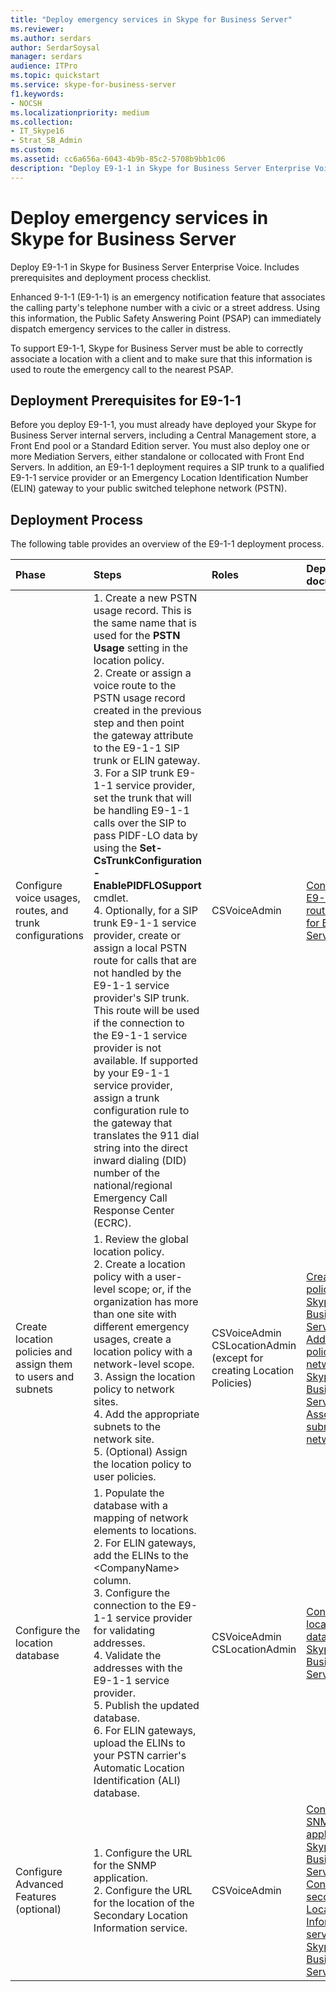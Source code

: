 ```yaml
---
title: "Deploy emergency services in Skype for Business Server"
ms.reviewer: 
ms.author: serdars
author: SerdarSoysal
manager: serdars
audience: ITPro
ms.topic: quickstart
ms.service: skype-for-business-server
f1.keywords:
- NOCSH
ms.localizationpriority: medium
ms.collection: 
- IT_Skype16
- Strat_SB_Admin
ms.custom: 
ms.assetid: cc6a656a-6043-4b9b-85c2-5708b9bb1c06
description: "Deploy E9-1-1 in Skype for Business Server Enterprise Voice. Includes prerequisites and deployment process checklist."
---
```


# Deploy emergency services in Skype for Business Server
 
Deploy E9-1-1 in Skype for Business Server Enterprise Voice. Includes prerequisites and deployment process checklist.
  
Enhanced 9-1-1 (E9-1-1) is an emergency notification feature that associates the calling party's telephone number with a civic or a street address. Using this information, the Public Safety Answering Point (PSAP) can immediately dispatch emergency services to the caller in distress.
  
To support E9-1-1, Skype for Business Server must be able to correctly associate a location with a client and to make sure that this information is used to route the emergency call to the nearest PSAP.
  
## Deployment Prerequisites for E9-1-1

Before you deploy E9-1-1, you must already have deployed your Skype for Business Server internal servers, including a Central Management store, a Front End pool or a Standard Edition server. You must also deploy one or more Mediation Servers, either standalone or collocated with Front End Servers. In addition, an E9-1-1 deployment requires a SIP trunk to a qualified E9-1-1 service provider or an Emergency Location Identification Number (ELIN) gateway to your public switched telephone network (PSTN).
  
## Deployment Process

The following table provides an overview of the E9-1-1 deployment process.
  
|**Phase**|**Steps**|**Roles**|**Deployment documentation**|
|:-----|:-----|:-----|:-----|
|Configure voice usages, routes, and trunk configurations  <br/> |1. Create a new PSTN usage record. This is the same name that is used for the **PSTN Usage** setting in the location policy. <br/> 2. Create or assign a voice route to the PSTN usage record created in the previous step and then point the gateway attribute to the E9-1-1 SIP trunk or ELIN gateway.  <br/> 3. For a SIP trunk E9-1-1 service provider, set the trunk that will be handling E9-1-1 calls over the SIP to pass PIDF-LO data by using the **Set-CsTrunkConfiguration -EnablePIDFLOSupport** cmdlet. <br/> 4. Optionally, for a SIP trunk E9-1-1 service provider, create or assign a local PSTN route for calls that are not handled by the E9-1-1 service provider's SIP trunk. This route will be used if the connection to the E9-1-1 service provider is not available. If supported by your E9-1-1 service provider, assign a trunk configuration rule to the gateway that translates the 911 dial string into the direct inward dialing (DID) number of the national/regional Emergency Call Response Center (ECRC).  <br/> |CSVoiceAdmin  <br/> |[Configure an E9-1-1 voice route in Skype for Business Server](configure-an-e9-1-1-voice-route.md) <br/> |
|Create location policies and assign them to users and subnets  <br/> |1. Review the global location policy.  <br/> 2. Create a location policy with a user-level scope; or, if the organization has more than one site with different emergency usages, create a location policy with a network-level scope.  <br/> 3. Assign the location policy to network sites.  <br/> 4. Add the appropriate subnets to the network site.  <br/> 5. (Optional) Assign the location policy to user policies.  <br/> |CSVoiceAdmin  <br/> CSLocationAdmin (except for creating Location Policies)  <br/> |[Create location policies in Skype for Business Server](create-location-policies.md) <br/> [Add a location policy to a network site in Skype for Business Server](add-a-location-policy-to-a-network-site.md) <br/> [Associate a subnet with a network site](deploy-network.md#BKMK_AssociateSubnets) <br/> |
|Configure the location database  <br/> |1. Populate the database with a mapping of network elements to locations.  <br/> 2. For ELIN gateways, add the ELINs to the \<CompanyName\> column.  <br/> 3. Configure the connection to the E9-1-1 service provider for validating addresses.  <br/> 4. Validate the addresses with the E9-1-1 service provider.  <br/> 5. Publish the updated database.  <br/> 6. For ELIN gateways, upload the ELINs to your PSTN carrier's Automatic Location Identification (ALI) database.  <br/> |CSVoiceAdmin  <br/> CSLocationAdmin  <br/> |[Configure the location database in Skype for Business Server](configure-the-location-database.md) <br/> |
|Configure Advanced Features (optional)  <br/> |1. Configure the URL for the SNMP application.  <br/> 2. Configure the URL for the location of the Secondary Location Information service.  <br/> |CSVoiceAdmin  <br/> |[Configure an SNMP application in Skype for Business Server](configure-an-snmp-application.md) <br/> [Configure a secondary Location Information service in Skype for Business Server](secondary-location-information-service.md) <br/> |
   

